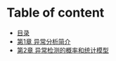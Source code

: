 # Table of content


* [目录](contents.md)
* [第1章 异常分析简介](chapter1.md)
* [第2章 异常检测的概率和统计模型](chapter1.md)
